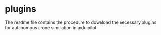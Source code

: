 # plugins
The readme file contains the procedure to download the necessary plugins for autonomous drone simulation in arduipilot
